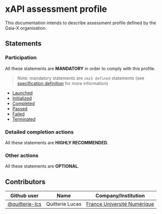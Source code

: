 # xAPI assessment profile

This documentation intends to describe assessment profile defined by the Gaia-X organisation.

## Statements

### Participation

All these statements are **MANDATORY** in order to comply with this profile.
> Note: mandatory statements are `cmi5 defined` statements (see [specification definition](https://github.com/AICC/CMI-5_Spec_Current/blob/quartz/cmi5_spec.md#713-types-of-statements) for more information)

- [Launched](./statements/mandatory/launched.md)
- [Initialized](./statements/mandatory/initialized.md)
- [Completed](./statements/mandatory/completed.md)
- [Passed](./statements/mandatory/passed.md)
- [Failed](./statements/mandatory/failed.md)
- [Terminated](./statements/mandatory/terminated.md)

### Detailed completion actions

All these statements are **HIGHLY RECOMMENDED**.

### Other actions

All these statements are **OPTIONAL**.


## Contributors

| Github user  | Name            | Company/Institution         |
|----------------|-----------------|-----------------------------|
| [@quitterie-lcs](https://github.com/quitterie-lcs) | Quitterie Lucas | [France Université Numérique](https://www.france-universite-numerique.fr/en/) |

